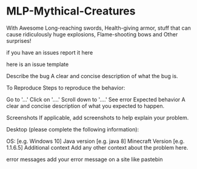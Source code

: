 # MLP-Mythical-Creatures
With Awesome Long-reaching swords, Health-giving armor, stuff that can cause ridiculously huge explosions, Flame-shooting bows and Other surprises!

if you have an issues report it here


here is an issue template


Describe the bug A clear and concise description of what the bug is.

To Reproduce Steps to reproduce the behavior:

Go to '...'
Click on '....'
Scroll down to '....'
See error
Expected behavior A clear and concise description of what you expected to happen.

Screenshots If applicable, add screenshots to help explain your problem.

Desktop (please complete the following information):

OS: [e.g. Windows 10]
Java version [e.g. java 8]
Minecraft Version [e.g. 1.1.6.5]
Additional context Add any other context about the problem here.

error messages add your error message on a site like pastebin

